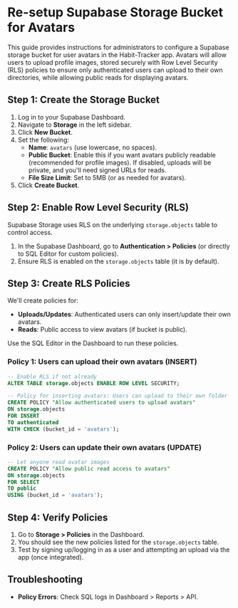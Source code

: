 # Re-setup Supabase Storage Bucket for Avatars

This guide provides instructions for administrators to configure a Supabase storage bucket for user avatars in the Habit-Tracker app. Avatars will allow users to upload profile images, stored securely with Row Level Security (RLS) policies to ensure only authenticated users can upload to their own directories, while allowing public reads for displaying avatars.

## Step 1: Create the Storage Bucket
1. Log in to your Supabase Dashboard.
2. Navigate to **Storage** in the left sidebar.
3. Click **New Bucket**.
4. Set the following:
   - **Name**: `avatars` (use lowercase, no spaces).
   - **Public Bucket**: Enable this if you want avatars publicly readable (recommended for profile images). If disabled, uploads will be private, and you'll need signed URLs for reads.
   - **File Size Limit**: Set to 5MB (or as needed for avatars).
5. Click **Create Bucket**.

## Step 2: Enable Row Level Security (RLS)
Supabase Storage uses RLS on the underlying `storage.objects` table to control access.

1. In the Supabase Dashboard, go to **Authentication > Policies** (or directly to SQL Editor for custom policies).
2. Ensure RLS is enabled on the `storage.objects` table (it is by default).

## Step 3: Create RLS Policies
We'll create policies for:
- **Uploads/Updates**: Authenticated users can only insert/update their own avatars.
- **Reads**: Public access to view avatars (if bucket is public).

Use the SQL Editor in the Dashboard to run these policies. 

### Policy 1: Users can upload their own avatars (INSERT)
```sql
-- Enable RLS if not already
ALTER TABLE storage.objects ENABLE ROW LEVEL SECURITY;

-- Policy for inserting avatars: Users can upload to their own folder
CREATE POLICY "Allow authenticated users to upload avatars"
ON storage.objects
FOR INSERT
TO authenticated
WITH CHECK (bucket_id = 'avatars');
```

### Policy 2: Users can update their own avatars (UPDATE)
```sql
-- Let anyone read avatar images
CREATE POLICY "Allow public read access to avatars"
ON storage.objects
FOR SELECT
TO public
USING (bucket_id = 'avatars');
```

## Step 4: Verify Policies
1. Go to **Storage > Policies** in the Dashboard.
2. You should see the new policies listed for the `storage.objects` table.
3. Test by signing up/logging in as a user and attempting an upload via the app (once integrated).

## Troubleshooting
- **Policy Errors**: Check SQL logs in Dashboard > Reports > API.
